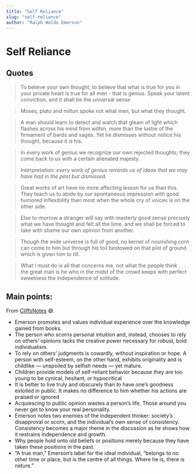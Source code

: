 ```yaml
---
title: "Self Reliance"
slug: "self-reliance"
author: "Ralph Waldo Emerson"
---
```


# Self Reliance

## Quotes

> To believe your own thought, to believe that what is true for you in your private heart is true for all men - that is genius. Speak your latent conviction, and it shall be the universal sense

> Moses, plato and milton spoke not what men, but what they thought.

> A man should learn to detect and watch that gleam of light which flashes across his mind from within, more than the lustre of the firmament of bards and sages. Yet he dismisses without notice his thought, because it is his.

> In every work of genius we recognize our own rejected thoughts; they come back to us with a certain alienated majesty.
>
> _Interpretation: every work of genius reminds us of ideas that we may have had in the past but dismissed._

> Great works of art have no more affecting lesson for us than this. They teach us to abide by our spontaneous impression with good humored inflexibility then most when the whole cry of voices is on the other side.

> Else to-morrow a stranger will say with masterly good sense precisely what we have thought and felt all the time, and we shall be forced to take with shame our own opinion from another.

> Though the wide universe is full of good, no kernel of nourishing corn can come to him but through his toil bestowed on that plot of ground which is given him to till.

> What I must do is all that concerns me, not what the people think . . . the great man is he who in the midst of the crowd keeps with perfect sweetness the independence of solitude.

## Main points:

From [CliffsNotes](https://www.cliffsnotes.com/literature/e/emersons-essays/summary-and-analysis-of-selfreliance/about-selfreliance) 😅.

- Emerson promotes and values individual experience over the knowledge gained from books.
- The person who scorns personal intuition and, instead, chooses to rely on others’ opinions lacks the creative power necessary for robust, bold individualism.
- To rely on others’ judgments is cowardly, without inspiration or hope. A person with self-esteem, on the other hand, exhibits originality and is childlike — unspoiled by selfish needs — yet mature.
- Children provide models of self-reliant behavior because they are too young to be cynical, hesitant, or hypocritical
- It is better to live truly and obscurely than to have one’s goodness extolled in public. It makes no difference to him whether his actions are praised or ignored
- Acquiescing to public opinion wastes a person’s life. Those around you never get to know your real personality.
- Emerson notes two enemies of the independent thinker: society’s disapproval or scorn, and the individual’s own sense of consistency. Consistency becomes a major theme in the discussion as he shows how it restrains independence and growth.
- Why people hold onto old beliefs or positions merely because they have taken these positions in the past.
- “A true man,” Emerson’s label for the ideal individual, “belongs to no other time or place, but is the centre of all things. Where he is, there is nature.”
